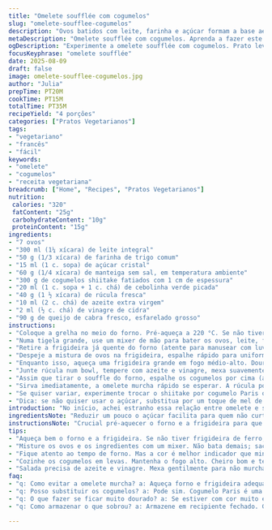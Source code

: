 ```yaml
---
title: "Omelete soufflée com cogumelos"
slug: "omelete-soufflee-cogumelos"
description: "Ovos batidos com leite, farinha e açúcar formam a base aerada; cogumelos frescos são dourados e temperados; salada de rúcula com queijo de cabra fresco dá frescor ao prato. Fornos quentes ajudam o soufflé a crescer, textura leve, cor dourada. Ajustes nos temperos e tempo de cozimento garantem centro cozido, bordas crocantes. Troca de champignon portobello por shiitake e açucar reduzido adicionam variação e menos doce. Inclui dicas para quem não tem frigideira de ferro. Um prato vegetariano, complexo nos sabores e na textura—sem nozes e com equilíbrio entre doçura, acidez, e untuosidade do queijo."
metaDescription: "Omelete soufflée com cogumelos. Aprenda a fazer este prato francês vegetariano com textura leve e sabores equilibrados."
ogDescription: "Experimente a omelete soufflée com cogumelos. Prato leve, saboroso e surpreendente que combina queijo de cabra e rúcula fresca."
focusKeyphrase: "omelete soufflée"
date: 2025-08-09
draft: false
image: omelete-soufflee-cogumelos.jpg
author: "Julia"
prepTime: PT20M
cookTime: PT15M
totalTime: PT35M
recipeYield: "4 porções"
categories: ["Pratos Vegetarianos"]
tags:
- "vegetariano"
- "francês"
- "fácil"
keywords:
- "omelete"
- "cogumelos"
- "receita vegetariana"
breadcrumb: ["Home", "Recipes", "Pratos Vegetarianos"]
nutrition: 
 calories: "320"
 fatContent: "25g"
 carbohydrateContent: "10g"
 proteinContent: "15g"
ingredients:
- "7 ovos"
- "300 ml (1¼ xícara) de leite integral"
- "50 g (1/3 xícara) de farinha de trigo comum"
- "15 ml (1 c. sopa) de açúcar cristal"
- "60 g (1/4 xícara) de manteiga sem sal, em temperatura ambiente"
- "300 g de cogumelos shiitake fatiados com 1 cm de espessura"
- "20 ml (1 c. sopa + 1 c. chá) de cebolinha verde picada"
- "40 g (1 ½ xícara) de rúcula fresca"
- "10 ml (2 c. chá) de azeite extra virgem"
- "2 ml (½ c. chá) de vinagre de cidra"
- "90 g de queijo de cabra fresco, esfarelado grosso"
instructions:
- "Coloque a grelha no meio do forno. Pré-aqueça a 220 °C. Se não tiver frigideira de ferro, use uma forma de alumínio ou de cerâmica que possa ir ao forno; unte bem com manteiga para evitar grudar e perder o efeito soufflé."
- "Numa tigela grande, use um mixer de mão para bater os ovos, leite, farinha e açúcar até ficar homogêneo; salgue com moderação, uns 0,5 g de sal refinado (uma pitada). A farinha deve ser peneirada para evitar grumos que prejudicam a textura aerada."
- "Retire a frigideira já quente do forno (atente para manusear com luvas). Use um pincel de silicone para espalhar 10 g (1 c. sopa) de manteiga por todo o interior; isso cria uma película que ajuda o soufflé a subir e não gruda."
- "Despeje a mistura de ovos na frigideira, espalhe rápido para uniformizar. Volte com cuidado ao forno. O cheiro muda à medida que cozinha; ouvi estalos bem suaves quando o centro começa a firmar. Em 13 minutos deve estar erguido, dourado nas bordas, centro macio, quase úmido ainda, mas firme. Esqueça relógio se perceber que está pouco ou muito dourado; a cor é mais indicativa que tempo exato."
- "Enquanto isso, aqueça uma frigideira grande em fogo médio-alto. Doure os cogumelos em duas levas com 15 g de manteiga, a frigideira deve chiar quando os cogumelos tocarem a panela para cor uniforme. Evite multidão que cozinham vaporosos, não douram; mexa só uma vez para pegar cor. Tempere com sal e pimenta do reino moída na hora. Reserve fora do fogo e depois reaqueça com a cebolinha picada para liberar aroma fresco."
- "Junte rúcula num bowl, tempere com azeite e vinagre, mexa suavemente; acrescente pimenta e uma pitada de sal, mas deixe a acidez sutil para balancear queijo forte e manteiga."
- "Assim que tirar o souffle do forno, espalhe os cogumelos por cima (ainda quentes). Salpique o queijo de cabra fresco, oferecendo contraste de textura com a omelete macia e úmida."
- "Sirva imediatamente, a omelete murcha rápido se esperar. A rúcula pode decorar a lateral ou ser servida à parte."
- "Se quiser variar, experimente trocar o shiitake por cogumelo Paris ou até cogumelo-de-paris selvagem, mudando o sabor da terra. Troque o vinagre de cidra por um toque de limão fresco na salada, dá mais vivacidade. Diminua o açúcar para 10 ml se preferir menos doce – o açúcar ajuda na coloração e dá leve toque equilibrado."
- "Dica: se não quiser usar o açúcar, substitua por um toque de mel de flor de laranjeira ou uma pitada de noz-moscada ralada na mistura de ovos."
introduction: "No início, achei estranho essa relação entre omelete e soufflé – parecia coisa de filme francês e complicada demais. Mas com o tempo, e algumas queimadas, fui entendendo: a temperatura alta é chave, junto com manteiga à vontade não só para untar, mas também para provocar aquela crosta dourada que dá contraste. A textura é um negócio volátil – um pouco mais ou menos no forno e muda tudo: o centro fica úmido demais e desanda, ou seco que perde a graça. Aproveitei pra usar shiitake porque portobello às vezes é grande e pesado demais. A salada de rúcula, fora o toque do queijo de cabra, traz leveza e frescor, porque o soufflé, mesmo aerado, é densamente untuoso. Invariavelmente, esse prato virou meu coringa quando quero impressionar sem complicar – e que dá para faixa vegana com tofu e leites vegetais bem batidos."
ingredientsNote: "Reduzir um pouco o açúcar facilita para quem não curte doce na omelete – o açúcar aqui não é pra deixar doce, mas para ajudar a pegar uma cor dourada bonita e acelerar caramelização fina na crosta. Tentei trocar o leite integral por um semidesnatado e não ficou tão aerado, o leite gordo ajuda a textura e sabor; branqueamento da farinha faz diferença para aerar, mas farinha comum normal resolve também. Os cogumelos podem oscilar de shiitake a cogumelos Paris – o segredo é que fiquem dourados, não cozidos no vapor, senão perdem sabor. Por fim – use uma manteiga boa, fresca, para untar e para a cocção; manteiga rançosa ou velha pode encher o prato de sabores errados e azedos."
instructionsNote: "Crucial pré-aquecer o forno e a frigideira para que a omelete ganhe aquela pancada de calor que faz crescer rápido – se tirar antes do tempo, sem firmeza no centro, murcha e vira omelete normal. Concentre-se na cor das bordas, que indicam caramelização e firmeza; o centro tem que parecer firme, sem líquidopero com leve tremor no meio, que endurece em minutos fora do forno. Para os cogumelos, frite em pequenas porções para dourar bem; use frigideira quente e não mexa demais; isso cria sabor e textura. A salada no fim, só pra quebrar a untuosidade. Se usar frigideira de outro material, unte com cuidado extra pra evitar grudar e perder ar do soufflé."
tips:
- "Aqueça bem o forno e a frigideira. Se não tiver frigideira de ferro, opte por uma de cerâmica ou alumínio. Não se esqueça de untar bem. A manteiga cria a crosta. Facilita o crescimento do soufflé."
- "Misture os ovos e os ingredientes com um mixer. Não bata demais; sacar também é importante. Peneire a farinha pra evitar aqueles pelotões chatos. Sal quebrar a doçura. Tente adicionar ervas para um toque diferente."
- "Fique atento ao tempo de forno. Mas a cor é melhor indicador que minutos exatos. Às vezes, demora um pouco a dourar. Cuidado, forno quente; borbulhas podem enganar. O centro deve tremular, mas não grudado."
- "Cozinhe os cogumelos em levas. Mantenha o fogo alto. Cheiro bom e textura crocante; isso é que conta. Não coloque muito junto. Assim, eles douram e não cozinhamos no vapor. Sal e pimenta depois de dourados."
- "Salada precisa de azeite e vinagre. Mexa gentilmente para não murchar. Uma pitada de sal e pimenta, mas mantenha a acidez leve. Complemente com várias ervas; realça o queijo e o umami dos cogumelos."
faq:
- "q: Como evitar a omelete murcha? a: Aqueça forno e frigideira adequadamente. O tempo de cozimento é essencial. Se tirar antes do que deve, pode acabar sem a textura leve. O cheiro altera."
- "q: Posso substituir os cogumelos? a: Pode sim. Cogumelo Paris é uma opção. É mais suave. Mas encareça a fase de caramelização. Não deixe de temperar. O sabor final muda."
- "q: O que fazer se ficar muito dourado? a: Se estiver com cor muito escura, retire imediatamente. O mais seguro é observar o centro; firme, mas não seco. Teste visual é vital, perceba o brilho."
- "q: Como armazenar o que sobrou? a: Armazene em recipiente fechado. Geladeira funciona, mas não por muito. Ao reaquecer, cuide para não ressecar. Tente adicionar um pouco de água ou leite."

---
```

